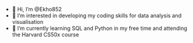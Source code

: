 - 👋 Hi, I’m @Ekho852
- 👀 I’m interested in developing my coding skills for data analysis and visualisation
- 🌱 I’m currently learning SQL and Python in my free time and attending the Harvard CS50x course

<!---
Ekho852/Ekho852 is a ✨ special ✨ repository because its `README.md` (this file) appears on your GitHub profile.
You can click the Preview link to take a look at your changes.
--->
